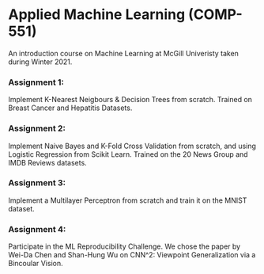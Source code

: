 # Applied Machine Learning (COMP-551)

An introduction course on Machine Learning at McGill Univeristy taken during Winter 2021.

### Assignment 1:
Implement K-Nearest Neigbours & Decision Trees from scratch. Trained on Breast Cancer and Hepatitis Datasets.

### Assignment 2:
Implement Naive Bayes and K-Fold Cross Validation from scratch, and using Logistic Regression from Scikit Learn. Trained on the 20 News Group and 
IMDB Reviews datasets. 

### Assignment 3:
Implement a Multilayer Perceptron from scratch and train it on the MNIST dataset.

### Assignment 4:
Participate in the ML Reproducibility Challenge. We chose the paper by Wei-Da Chen and Shan-Hung Wu on CNN^2: Viewpoint Generalization via a Bincoular Vision.
